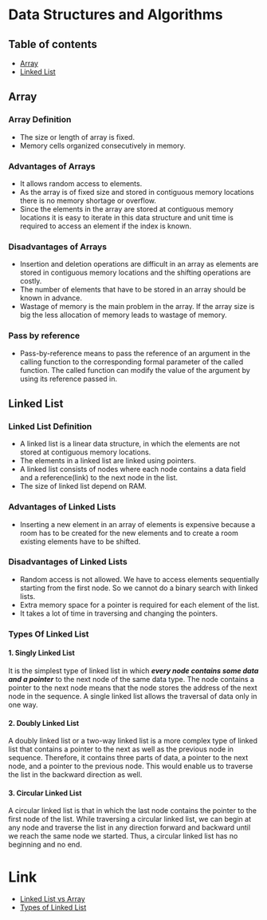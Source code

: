 # Data Structures and Algorithms
## Table of contents
- [Array](#array)
- [Linked List](#linked-list)

## Array
### Array Definition
- The size or length of array is fixed.
- Memory cells organized consecutively in memory.
### Advantages of Arrays
- It allows random access to elements.
- As the array is of fixed size and stored in contiguous memory locations there is no memory shortage or overflow.
- Since the elements in the array are stored at contiguous memory locations it is easy to iterate in this data structure and unit time is required to access an element if the index is known.
### Disadvantages of Arrays
- Insertion and deletion operations are difficult in an array as elements are stored in contiguous memory locations and the shifting operations are costly.
- The number of elements that have to be stored in an array should be known in advance.
- Wastage of memory is the main problem in the array. If the array size is big the less allocation of memory leads to wastage of memory.
### Pass by reference
- Pass-by-reference means to pass the reference of an argument in the calling function to the corresponding formal parameter of the called function. The called function can modify the value of the argument by using its reference passed in.

## Linked List
### Linked List Definition
- A linked list is a linear data structure, in which the elements are not stored at contiguous memory locations. 
- The elements in a linked list are linked using pointers. 
- A linked list consists of nodes where each node contains a data field and a reference(link) to the next node in the list.
- The size of linked list depend on RAM.
### Advantages of Linked Lists
- Inserting a new element in an array of elements is expensive because a room has to be created for the new elements and to create a room existing elements have to be shifted. 
### Disadvantages of Linked Lists
- Random access is not allowed. We have to access elements sequentially starting from the first node. So we cannot do a binary search with linked lists. 
- Extra memory space for a pointer is required for each element of the list. 
- It takes a lot of time in traversing and changing the pointers.
### Types Of Linked List
#### 1. Singly Linked List
It is the simplest type of linked list in which ***every node contains some data and a pointer*** to the next node of the same data type. The node contains a pointer to the next node means that the node stores the address of the next node in the sequence. A single linked list allows the traversal of data only in one way. 
#### 2. Doubly Linked List
A doubly linked list or a two-way linked list is a more complex type of linked list that contains a pointer to the next as well as the previous node in sequence. Therefore, it contains three parts of data, a pointer to the next node, and a pointer to the previous node. This would enable us to traverse the list in the backward direction as well.
#### 3. Circular Linked List
A circular linked list is that in which the last node contains the pointer to the first node of the list. While traversing a circular linked list, we can begin at any node and traverse the list in any direction forward and backward until we reach the same node we started. Thus, a circular linked list has no beginning and no end. 


# Link
- [Linked List vs Array](https://www.geeksforgeeks.org/linked-list-vs-array/)
- [Types of Linked List](https://www.geeksforgeeks.org/types-of-linked-list/)
